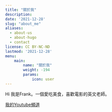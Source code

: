 ```yaml
---
title: "關於我"
description: 
date: '2021-12-28'
slug: "about_me"
aliases:
  - about-us
  - about-hugo
  - contact
license: CC BY-NC-ND
lastmod: '2021-12-28'
menu:
    main: 
        name: "關於我"
        weight: -194
        params:
            icon: user
---
```


Hi 我是Frank。一個愛吃美食，喜歡電影的英文老師。


[我的Youtube頻道](https://www.youtube.com/watch?v=LIFvgrRxdt4)